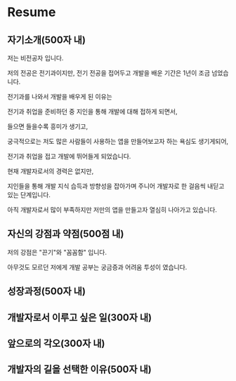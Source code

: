 # Resume

## 자기소개(500자 내)

저는 비전공자 입니다.

저의 전공은 전기과이지만, 전기 전공을 접어두고 개발을 배운 기간은 1년이 조금 넘었습니다.

전기과를 나와서 개발을 배우게 된 이유는

전기과 취업을 준비하던 중 지인을 통해 개발에 대해 접하게 되면서,

들으면 들을수록 흥미가 생기고,

궁극적으로는 저도 많은 사람들이 사용하는 앱을 만들어보고자 하는 욕심도 생기게되어, 

전기과 취업을 접고 개발에 뛰어들게 되었습니다.

현재 개발자로서의 경력은 없지만,

지인들을 통해 개발 지식 습득과 방향성을 잡아가며 주니어 개발자로 한 걸음씩 내딛고 있는 단계입니다.

아직 개발자로서 많이 부족하지만 저만의 앱을 만들고자 열심히 나아가고 있습니다.

## 자신의 강점과 약점(500점 내)

저의 강점은 "끈기"와 "꼼꼼함" 입니다.

아무것도 모르던 저에게 개발 공부는 궁금증과 어려움 투성이 였습니다.

## 성장과정(500자 내)

## 개발자로서 이루고 싶은 일(300자 내)

## 앞으로의 각오(300자 내)

## 개발자의 길을 선택한 이유(500자 내)
